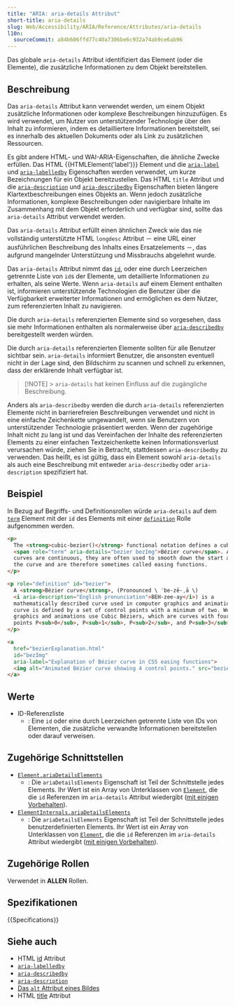 ```yaml
---
title: "ARIA: aria-details Attribut"
short-title: aria-details
slug: Web/Accessibility/ARIA/Reference/Attributes/aria-details
l10n:
  sourceCommit: a84b606ffd77c40a7306be6c932a74ab9ce6ab96
---
```


Das globale `aria-details` Attribut identifiziert das Element (oder die Elemente), die zusätzliche Informationen zu dem Objekt bereitstellen.

## Beschreibung

Das `aria-details` Attribut kann verwendet werden, um einem Objekt zusätzliche Informationen oder komplexe Beschreibungen hinzuzufügen. Es wird verwendet, um Nutzer von unterstützender Technologie über den Inhalt zu informieren, indem es detailliertere Informationen bereitstellt, sei es innerhalb des aktuellen Dokuments oder als Link zu zusätzlichen Ressourcen.

Es gibt andere HTML- und WAI-ARIA-Eigenschaften, die ähnliche Zwecke erfüllen. Das HTML {{HTMLElement('label')}} Element und die [`aria-label`](/de/docs/Web/Accessibility/ARIA/Reference/Attributes/aria-label) und [`aria-labelledby`](/de/docs/Web/Accessibility/ARIA/Reference/Attributes/aria-labelledby) Eigenschaften werden verwendet, um kurze Bezeichnungen für ein Objekt bereitzustellen. Das HTML `title` Attribut und die [`aria-description`](/de/docs/Web/Accessibility/ARIA/Reference/Attributes/aria-description) und [`aria-describedby`](/de/docs/Web/Accessibility/ARIA/Reference/Attributes/aria-describedby) Eigenschaften bieten längere Klartextbeschreibungen eines Objekts an. Wenn jedoch zusätzliche Informationen, komplexe Beschreibungen oder navigierbare Inhalte im Zusammenhang mit dem Objekt erforderlich und verfügbar sind, sollte das `aria-details` Attribut verwendet werden.

Das `aria-details` Attribut erfüllt einen ähnlichen Zweck wie das nie vollständig unterstützte HTML `longdesc` Attribut － eine URL einer ausführlichen Beschreibung des Inhalts eines Ersatzelements －, das aufgrund mangelnder Unterstützung und Missbrauchs abgelehnt wurde.

Das `aria-details` Attribut nimmt das [`id`](/de/docs/Web/HTML/Reference/Global_attributes/id), oder eine durch Leerzeichen getrennte Liste von `id`s der Elemente, um detaillierte Informationen zu erhalten, als seine Werte. Wenn `aria-details` auf einem Element enthalten ist, informieren unterstützende Technologien die Benutzer über die Verfügbarkeit erweiterter Informationen und ermöglichen es dem Nutzer, zum referenzierten Inhalt zu navigieren.

Die durch `aria-details` referenzierten Elemente sind so vorgesehen, dass sie mehr Informationen enthalten als normalerweise über [`aria-describedby`](/de/docs/Web/Accessibility/ARIA/Reference/Attributes/aria-describedby) bereitgestellt werden würden.

Die durch `aria-details` referenzierten Elemente sollten für alle Benutzer sichtbar sein. `aria-details` informiert Benutzer, die ansonsten eventuell nicht in der Lage sind, den Bildschirm zu scannen und schnell zu erkennen, dass der erklärende Inhalt verfügbar ist.

> [!NOTE] > `aria-details` hat keinen Einfluss auf die zugängliche Beschreibung.

Anders als `aria-describedby` werden die durch `aria-details` referenzierten Elemente nicht in barrierefreien Beschreibungen verwendet und nicht in eine einfache Zeichenkette umgewandelt, wenn sie Benutzern von unterstützender Technologie präsentiert werden. Wenn der zugehörige Inhalt nicht zu lang ist und das Vereinfachen der Inhalte des referenzierten Elements zu einer einfachen Textzeichenkette keinen Informationsverlust verursachen würde, ziehen Sie in Betracht, stattdessen `aria-describedby` zu verwenden. Das heißt, es ist gültig, dass ein Element sowohl `aria-details` als auch eine Beschreibung mit entweder `aria-describedby` oder `aria-description` spezifiziert hat.

## Beispiel

In Bezug auf Begriffs- und Definitionsrollen würde `aria-details` auf dem [`term`](/de/docs/Web/Accessibility/ARIA/Reference/Roles/term_role) Element mit der `id` des Elements mit einer [`definition`](/de/docs/Web/Accessibility/ARIA/Reference/Roles/definition_role) Rolle aufgenommen werden.

```html
<p>
  The <strong>cubic-bezier()</strong> functional notation defines a cubic
  <span role="term" aria-details="bezier bezImg">Bézier curve</span>. As these
  curves are continuous, they are often used to smooth down the start and end of
  the curve and are therefore sometimes called easing functions.
</p>

<p role="definition" id="bezier">
  A <strong>Bézier curve</strong>, (Pronounced \ ˈbe-zē-ˌā \)
  <i aria-description="English pronunciation">BEH-zee-ay</i>) is a
  mathematically described curve used in computer graphics and animation. The
  curve is defined by a set of control points with a minimum of two. Web related
  graphics and animations use Cubic Béziers, which are curves with four control
  points P<sub>0</sub>, P<sub>1</sub>, P<sub>2</sub>, and P<sub>3</sub>.
</p>

<a
  href="bezierExplanation.html"
  id="bezImg"
  aria-label="Explanation of Bézier curve in CSS easing functions">
  <img alt="Animated Bézier curve showing 4 control points." src="bezier.gif" />
</a>
```

## Werte

- ID-Referenzliste
  - : Eine `id` oder eine durch Leerzeichen getrennte Liste von IDs von Elementen, die zusätzliche verwandte Informationen bereitstellen oder darauf verweisen.

## Zugehörige Schnittstellen

- [`Element.ariaDetailsElements`](/de/docs/Web/API/Element/ariaDetailsElements)
  - : Die `ariaDetailsElements` Eigenschaft ist Teil der Schnittstelle jedes Elements.
    Ihr Wert ist ein Array von Unterklassen von [`Element`](/de/docs/Web/API/Element), die die `id` Referenzen im `aria-details` Attribut wiedergibt ([mit einigen Vorbehalten](/de/docs/Web/API/Document_Object_Model/Reflected_attributes#reflected_element_references)).
- [`ElementInternals.ariaDetailsElements`](/de/docs/Web/API/ElementInternals/ariaDetailsElements)
  - : Die `ariaDetailsElements` Eigenschaft ist Teil der Schnittstelle jedes benutzerdefinierten Elements.
    Ihr Wert ist ein Array von Unterklassen von [`Element`](/de/docs/Web/API/Element), die die `id` Referenzen im `aria-details` Attribut wiedergibt ([mit einigen Vorbehalten](/de/docs/Web/API/Document_Object_Model/Reflected_attributes#reflected_element_references)).

## Zugehörige Rollen

Verwendet in **ALLEN** Rollen.

## Spezifikationen

{{Specifications}}

## Siehe auch

- HTML [id](/de/docs/Web/HTML/Reference/Global_attributes/id) Attribut
- [`aria-labelledby`](/de/docs/Web/Accessibility/ARIA/Reference/Attributes/aria-labelledby)
- [`aria-describedby`](/de/docs/Web/Accessibility/ARIA/Reference/Attributes/aria-describedby)
- [`aria-description`](/de/docs/Web/Accessibility/ARIA/Reference/Attributes/aria-description)
- [Das `alt` Attribut eines Bildes](/de/docs/Web/API/HTMLImageElement/alt)
- HTML [title](/de/docs/Web/HTML/Reference/Global_attributes/title) Attribut

